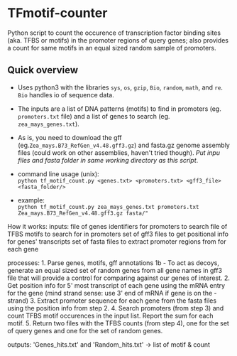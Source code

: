 # TFmotif-counter
Python script to count the occurence of transcription factor binding sites (aka. TFBS or motifs) in the promoter regions of query genes; also provides a count for same motifs in an equal sized random sample of promoters.

## Quick overview
- Uses python3 with the libraries `sys`, `os`, `gzip`, `Bio`, `random`, `math`, and `re`. `Bio` handles io of sequence data.
- The inputs are a list of DNA patterns (motifs) to find in promoters (eg. `promoters.txt` file) and a list of genes to search (eg. `zea_mays_genes.txt`).
- As is, you need to download the gff (eg.`Zea_mays.B73_RefGen_v4.48.gff3.gz`) and fasta.gz genome assembly files (could work on other assemblies, haven't tried though). *Put inpu  files and fasta folder in same working directory as this script*.

- command line usage (unix):   
  `python tf_motif_count.py <genes.txt> <promoters.txt> <gff3_file> <fasta_folder/>`

- example:  
  `python tf_motif_count.py zea_mays_genes.txt promoters.txt Zea_mays.B73_RefGen_v4.48.gff3.gz fasta/"`

How it works:
  inputs:
    file of genes identifiers for promoters to search
    file of TFBS motifs to search for in promoters
    set of gff3 files to get positional info for genes' transcripts
    set of fasta files to extract promoter regions from for each gene
        
  processes:
    1. Parse genes, motifs, gff annotations
    1b - To act as decoys, generate an equal sized set of random genes from all gene names in gff3 file that will provide a control for comparing against our genes of interest.
    2. Get position info for 5' most transcript of each gene using the mRNA entry for the gene (mind strand sense: use 3' end of mRNA if gene is on the - strand)
    3. Extract promoter sequence for each gene from the fasta files using the position info from step 2.
    4. Search promoters (from step 3) and count TFBS motif occurences in the input list. Report the sum for each motif.
    5. Return two files with the TFBS counts (from step 4), one for the set of query genes and one for the set of random genes.

   outputs:
        'Genes_hits.txt' and 'Random_hits.txt' -> list of motif & count
